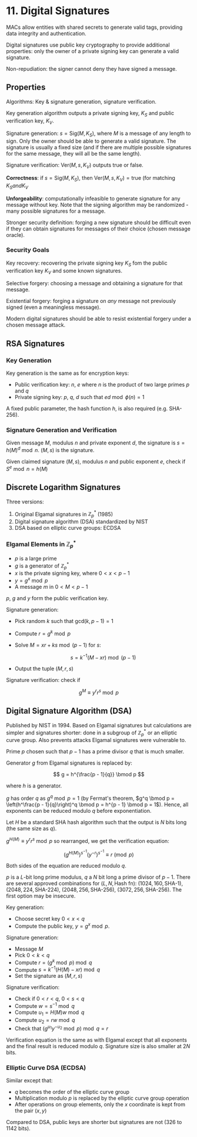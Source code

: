 # 11. Digital Signatures

MACs allow entities with shared secrets to generate valid tags, providing data integrity and authentication.

Digital signatures use public key cryptography to provide additional properties: only the owner of a private signing key can generate a valid signature.

Non-repudiation: the signer cannot deny they have signed a message.

## Properties

Algorithms: Key & signature generation, signature verification.

Key generation algorithm outputs a private signing key, $K_S$ and public verification key, $K_V$.

Signature generation: $s = \mathrm{Sig}(M, K_S)$, where $M$ is a message of any length to sign. Only the owner should be able to generate a valid signature. The signature is usually a fixed size (and if there are multiple possible signatures for the same message, they will all be the same length).

Signature verification: $\mathrm{Ver}(M, s, K_V)$ outputs true or false.

**Correctness**: if $s = \mathrm{Sig}(M, K_S)$, then $\mathrm{Ver}(M, s, K_V) = \mathrm{true}$ (for matching $K_S and K_V$

**Unforgeability**: computationally infeasible to generate signature for any message without key. Note that the signing algorithm may be randomized - many possible signatures for a message.

Stronger security definition: forging a new signature should be difficult even if they can obtain signatures for messages of their choice (chosen message oracle).

### Security Goals

Key recovery: recovering the private signing key $K_S$ fom the public verification key $K_V$ and some known signatures.

Selective forgery: choosing a message and obtaining a signature for that message.

Existential forgery: forging a signature on *any* message not previously signed (even a meaningless message).

Modern digital signatures should be able to resist existential forgery under a chosen message attack.

## RSA Signatures

### Key Generation

Key generation is the same as for encryption keys:

- Public verification key: $n$, $e$ where $n$ is the product of two large primes $p$ and $q$
- Private signing key: $p$, $q$, $d$ such that $ed \bmod \phi(n) = 1$

A fixed public parameter, the hash function $h$, is also required (e.g. SHA-256).

### Signature Generation and Verification

Given message $M$, modulus $n$ and private exponent $d$, the signature is $s = h(M)^d \bmod n$. $(M, s)$ is the signature.

Given claimed signature $(M, s)$, modulus $n$ and public exponent $e$, check if $S^e \bmod n = h(M)$

## Discrete Logarithm Signatures

Three versions:

1. Original Elgamal signatures in $\mathbb{Z}_p^*$ (1985)
2. Digital signature algorithm (DSA) standardized by NIST
3. DSA based on elliptic curve groups: ECDSA

### Elgamal Elements in $\mathbb{Z}_p^*$

- $p$ is a large prime
- $g$ is a generator of $\mathbb{Z}_p^*$
- $x$ is the private signing key, where $0 < x < p - 1$
- $y = g^x \bmod p$
- A message $m$ in $0 < M < p - 1$

$p$, $g$ and $y$ form the public verification key.

Signature generation:

- Pick random $k$ such that $\mathrm{gcd}(k, p - 1) = 1$
- Compute $r = g^k \bmod p$
- Solve $M = xr  + ks \bmod(p - 1)$ for $s$:

     $$
     s = k^{-1}(M - xr) \bmod(p - 1)
     $$
- Output the tuple $(M, r, s)$

Signature verification: check if

$$
g^M \equiv y^r r^s \bmod p
$$

## Digital Signature Algorithm (DSA)

Published by NIST in 1994. Based on Elgamal signatures but calculations are simpler and signatures shorter: done in  a subgroup of $\mathbb{Z}_p^*$ or an elliptic curve group. Also prevents attacks Elgamal signatures were vulnerable to.

Prime $p$ chosen such that $p - 1$ has a prime divisor $q$ that is much smaller.

Generator $g$ from Elgamal signatures is replaced by:

$$
g = h^{\frac{p - 1}{q}} \bmod p
$$

where $h$ is a generator.

$g$ has order $q$ as $g^q \bmod p = 1$ (by Fermat's theorem, $g^q \bmod p = \left(h^\frac{p - 1}{q}\right)^q \bmod p = h^{p - 1} \bmod p = 1$).
Hence, all exponents can be reduced modulo $q$ before exponentiation.

Let $H$ be a standard SHA hash algorithm such that the output is $N$ bits long (the same size as $q$).

$g^{H(M)} \equiv y^r r^s \bmod p$ so rearranged, we get the verification equation:

$$
\left(g^{H(M)}\right)^{s^{-1}} \left(y^{-r}\right)^{s^{-1}} \equiv r \pmod p
$$

Both sides of the equation are reduced modulo $q$.

$p$ is a $L$-bit long prime modulus, $q$ a $N$ bit long a prime divisor of $p - 1$. There are several approved combinations for $(L, N, \text{Hash fn})$: $(1024, 160, \text{SHA-1})$, $(2048, 224, \text{SHA-224})$, $(2048, 256, \text{SHA-256})$, $(3072, 256, \text{SHA-256})$. The first option may be insecure.

Key generation:

- Choose secret key $0 < x < q$
- Compute the public key, $y = g^x \bmod p$.

Signature generation:

- Message $M$
- Pick $0 < k < q$
- Compute $r = \left(g^k \bmod p \right) \bmod q$
- Compute $s = k^{-1}(H(M) - xr) \bmod q$
- Set the signature as $(M, r, s)$

Signature verification:

- Check if $0 < r < q$, $0 < s < q$
- Compute $w = s^{-1} \bmod q$
- Compute $u_1 = H(M)w \bmod q$
- Compute $u_2 = rw \bmod q$
- Check that $\left(g^{u_1} y^{-u_2} \bmod p \right) \bmod q = r$

Verification equation is the same as with Elgamal except that all exponents and the final result is reduced modulo $q$. Signature size is also smaller at $2N$ bits.

### Elliptic Curve DSA (ECDSA)

Similar except that:

- $q$ becomes the order of the elliptic curve group
- Multiplication modulo $p$ is replaced by the elliptic curve group operation
- After operations on group elements, only the $x$ coordinate is kept from the pair $(x, y)$

Compared to DSA, public keys are shorter but signatures are not (326 to 1142 bits).
